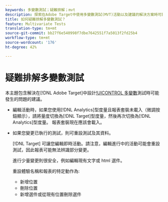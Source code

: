 ```yaml
---
keywords: 多變數測試；疑難排解；mvt
description: 探索在Adobe Target中使用多變數測試(MVT)活動以及建議的解決方案時可能面臨的潛在挑戰。
title: 如何疑難排解多變數測試？
feature: Multivariate Tests
translation-type: tm+mt
source-git-commit: bb27f6e540998f7dbe7642551f7a5013f2fd25b4
workflow-type: tm+mt
source-wordcount: '176'
ht-degree: 42%

---
```



# 疑難排解多變數測試

本主題包含解決在[!DNL Adobe Target]中設計[!UICONTROL 多變數](MVT)測試時可能發生的問題的建議。

* 編輯活動時，如果您使用[!DNL Analytics]型度量且報表套裝未載入（微調按鈕顯示），請將量度切換為[!DNL Target]型度量，然後再次切換為[!DNL Analytics]型度量。 報表套裝現在應該會載入。
* 如果您變更已執行的測試，則可重設測試及其資料。

   [!DNL Target] 可讓您編輯即時活動。請注意，編輯進行中的活動可能會重設測試，因此報表可能無法辨識部分變更。

   進行少量變更則很安全，例如編輯現有文字或 html 選件。

   重設體驗名稱和報表的特定動作為:

   * 新增位置
   * 刪除位置
   * 新增選件或從現有位置刪除選件


